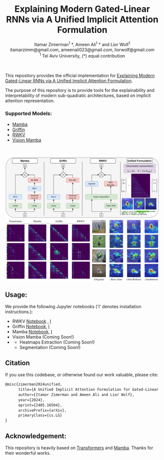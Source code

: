 <div align="center">
<h1> Explaining Modern Gated-Linear RNNs via A Unified Implicit Attention Formulation </h1>
Itamar Zimerman<sup>1</sup> *, Ameen Ali<sup>1</sup> * and Lior Wolf<sup>1</sup>
<br>
itamarzimm@gmail.com, ameenali023@gmail.com, liorwolf@gmail.com 
<br>
<sup>1</sup>  Tel Aviv University,  
(*) equal contribution
</div>

<br>
<br>

This repository provides the official implementation for [Explaining Modern Gated-Linear RNNs via A Unified Implicit Attention Formulation](https://arxiv.org/abs/2405.16504). 

The purpose of this repository is to provide tools for the explainability and interpretability of modern sub-quadratic architectures, based on implicit attention representation.


<div>
    <h3> Supported Models:</h3>
    <ul class="no-bullets">
        <li><a href="https://arxiv.org/abs/2312.00752">Mamba</a></li>
        <li><a href="https://arxiv.org/abs/2402.19427">Griffin</a></li>
        <li><a href="https://arxiv.org/abs/2305.13048">RWKV</a></li>
        <li><a href="https://arxiv.org/abs/2401.09417">Vision Mamba</a></li>
    </ul>
</div>
<br>
<br>
<center>
<div>
<img src="assets/MainFig.jpg" alt="Left Image" width="500" height="200">
<br>
<img src="assets/AttnMatandXAI.jpg" alt="Left Image" width="500" height="200">
</div>
</center>



## Usage:
We provide the following Jupyter notebooks ('I' denotes installation instructions.):
- RWKV
[Notebook](https://github.com/Itamarzimm/UnifiedImplicitAttnRepr/blob/main/HF/RWKVImplicitAttnDemo.ipynb) , [I](RWKV&GriffinInstall.md)
 - Griffin 
[Notebook](https://github.com/Itamarzimm/UnifiedImplicitAttnRepr/blob/main/HF/GriffinImplicitAttnDemo.ipynb), [I](RWKV&GriffinInstall.md)
 - Mamba [Notebook](https://github.com/Itamarzimm/UnifiedImplicitAttnRepr/blob/main/MambaNLP/MambaIpmlicitAttnDemo.ipynb), [I](MambaNLPInstall.md)
 - Vision Mamba (Coming Soon!) 
 - * Heatmaps Extraction (Coming Soon!)
   * Segmentation (Coming Soon!)

## Citation
If you use this codebase, or otherwise found our work valuable, please cite:
```latex
@misc{zimerman2024unified,
      title={A Unified Implicit Attention Formulation for Gated-Linear Recurrent Sequence Models}, 
      author={Itamar Zimerman and Ameen Ali and Lior Wolf},
      year={2024},
      eprint={2405.16504},
      archivePrefix={arXiv},
      primaryClass={cs.LG}
}
```

## Acknowledgement:
This repository is heavily based on [Transformers](https://github.com/huggingface/transformers) and [Mamba](https://github.com/state-spaces/mamba). Thanks for their wonderful works.
